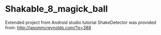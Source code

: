 # Shakable_8_magick_ball
Extended project from Android studio tutorial
ShakeDetector was provided from: http://jasonmcreynolds.com/?p=388
